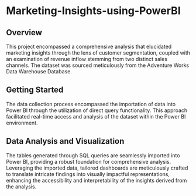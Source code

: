 # Marketing-Insights-using-PowerBI
## Overview
This project encompassed a comprehensive analysis that elucidated marketing insights through the lens of customer segmentation, coupled with an examination of revenue inflow stemming from two distinct sales channels. The dataset was sourced meticulously from the Adventure Works Data Warehouse Database.
## Getting Started
The data collection process encompassed the importation of data into Power BI through the utilization of direct query functionality. This approach facilitated real-time access and analysis of the dataset within the Power BI environment.
## Data Analysis and Visualization 
The tables generated through SQL queries are seamlessly imported into Power BI, providing a robust foundation for comprehensive analysis. Leveraging the imported data, tailored dashboards are meticulously crafted to translate intricate findings into visually impactful representations, enhancing the accessibility and interpretability of the insights derived from the analysis.
